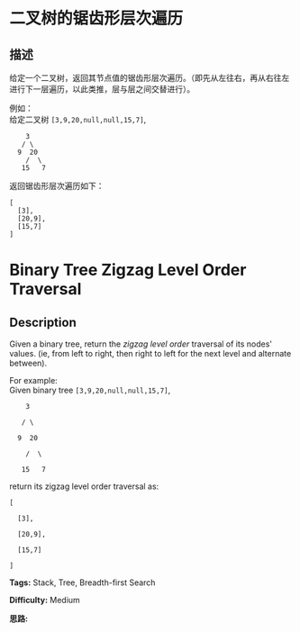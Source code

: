 # 二叉树的锯齿形层次遍历

## 描述

给定一个二叉树，返回其节点值的锯齿形层次遍历。（即先从左往右，再从右往左进行下一层遍历，以此类推，层与层之间交替进行）。

例如：  
给定二叉树 `[3,9,20,null,null,15,7]`,

    
    
        3
       / \
      9  20
        /  \
       15   7
    

返回锯齿形层次遍历如下：

    
    
    [
      [3],
      [20,9],
      [15,7]
    ]
    



# Binary Tree Zigzag Level Order Traversal

## Description



Given a binary tree, return the _zigzag level order_ traversal of its nodes' values. (ie, from left to right, then right to left for the next level and alternate between).

For example:  
Given binary tree `[3,9,20,null,null,15,7]`,  

    
    
        3
       / \
      9  20
        /  \
       15   7
    

return its zigzag level order traversal as:  

    
    
    [
      [3],
      [20,9],
      [15,7]
    ]
    


**Tags:** Stack, Tree, Breadth-first Search

**Difficulty:** Medium

**思路:**
